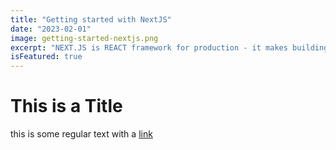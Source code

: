 ```yaml
---
title: "Getting started with NextJS"
date: "2023-02-01"
image: getting-started-nextjs.png
excerpt: "NEXT.JS is REACT framework for production - it makes building fullstack React apps and sites a breeze and ships with built-in SSR."
isFeatured: true
---
```


# This is a Title

this is some regular text with a [link](https://google.com)
